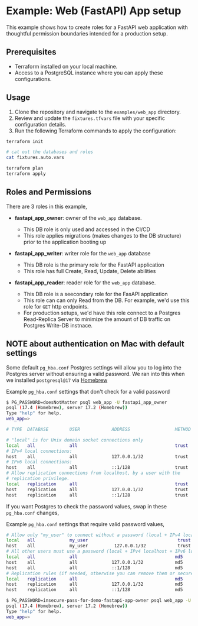 # Example: Web (FastAPI) App setup

This example shows how to create roles for a FastAPI web application with thoughtful permission boundaries intended for a production setup.

## Prerequisites

- Terraform installed on your local machine.
- Access to a PostgreSQL instance where you can apply these configurations.

## Usage

1. Clone the repository and navigate to the `examples/web_app` directory.
2. Review and update the `fixtures.tfvars` file with your specific configuration details.
3. Run the following Terraform commands to apply the configuration:

```bash
terraform init

# cat out the databases and roles
cat fixtures.auto.vars

terraform plan
terraform apply
```

## Roles and Permissions

There are 3 roles in this example,

- **fastapi_app_owner**: owner of the `web_app` database.

  - This DB role is only used and accessed in the CI/CD
  - This role applies migrations (makes changes to the DB structure) prior to the application booting up

- **fastapi_app_writer**: writer role for the `web_app` database

  - This DB role is the primary role for the FastAPI application
  - This role has full Create, Read, Update, Delete abilities

- **fastapi_app_reader**: reader role for the `web_app` database.
  - This DB role is a seecondary role for the FasAPI application
  - This role can can only Read from the DB. For example, we'd use this role for `GET` http endpoints.
  - For production setups, we'd have this role connect to a Postgres Read-Replica Server to minimize the amount of DB traffic on Postgres Write-DB instnace.

## NOTE about authentication on Mac with default settings

Some default `pg_hba.conf` Postgres settings will allow you to log into the
Postgres server without ensuring a valid password. We ran into this when
we installed `postgresql@17` via [Homebrew](https://brew.sh/)

Example `pg_hba.conf` settings that don't check for a valid password

```bash
$ PG_PASSWORD=doesNotMatter psql web_app -U fastapi_app_owner
psql (17.4 (Homebrew), server 17.2 (Homebrew))
Type "help" for help.
web_app=>
```

```bash
# TYPE  DATABASE        USER            ADDRESS                 METHOD

# "local" is for Unix domain socket connections only
local   all             all                                     trust
# IPv4 local connections:
host    all             all             127.0.0.1/32            trust
# IPv6 local connections:
host    all             all             ::1/128                 trust
# Allow replication connections from localhost, by a user with the
# replication privilege.
local   replication     all                                     trust
host    replication     all             127.0.0.1/32            trust
host    replication     all             ::1/128                 trust
```

If you want Postgres to check the password values, swap in these `pg_hba.conf` changes,

Example `pg_hba.conf` settings that require valid password values,

```bash
# Allow only "my_user" to connect without a password (local + IPv4 localhost)
local   all             my_user                                  trust
host    all             my_user          127.0.0.1/32            trust
# All other users must use a password (local + IPv4 localhost + IPv6 localhost + other hosts)
local   all             all                                     md5
host    all             all             127.0.0.1/32            md5
host    all             all             ::1/128                 md5
# Replication rules (if needed, otherwise you can remove them or secure similarly)
local   replication     all                                     md5
host    replication     all             127.0.0.1/32            md5
host    replication     all             ::1/128                 md5
```

```bash
$ PG_PASSWORD=insecure-pass-for-demo-fastapi-app-owner psql web_app -U fastapi_app_owner
psql (17.4 (Homebrew), server 17.2 (Homebrew))
Type "help" for help.
web_app=>
```
